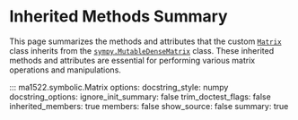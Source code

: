 # Inherited Methods Summary
This page summarizes the methods and attributes that the custom [`Matrix`](symbolic.md#ma1522.symbolic.matrix) class inherits from the [`sympy.MutableDenseMatrix`](https://docs.sympy.org/latest/modules/matrices/matrices.html) class. These inherited methods and attributes are essential for performing various matrix operations and manipulations.

::: ma1522.symbolic.Matrix
    options:
      docstring_style: numpy
      docstring_options:
        ignore_init_summary: false
        trim_doctest_flags: false
      inherited_members: true
      members: false
      show_source: false
      summary: true

